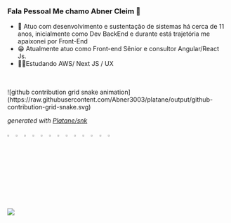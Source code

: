 ### Fala Pessoal Me chamo Abner Cleim 👋

 - 👺 Atuo com desenvolvimento e sustentação de sistemas há cerca de 11 anos, inicialmente como Dev BackEnd  e durante está  trajetória me apaixonei por Front-End
 - 😁 Atualmente atuo como Front-end Sênior e consultor Angular/React Js.
 - 🐱‍👤Estudando AWS/ Next JS / UX
 
 </br>
 </br>
 ![github contribution grid snake animation](https://raw.githubusercontent.com/Abner3003/platane/output/github-contribution-grid-snake.svg)

_generated with [Platane/snk](https://github.com/Platane/snk)_
 </br>

<div>
  <img width="3%" src="https://cdn.jsdelivr.net/gh/devicons/devicon/icons/angularjs/angularjs-plain.svg" />
  <img width="3%" src="https://cdn.jsdelivr.net/gh/devicons/devicon/icons/react/react-original-wordmark.svg" />
  <img width="3%" src="https://cdn.jsdelivr.net/gh/devicons/devicon/icons/typescript/typescript-plain.svg" />
  <img width="3%" src="https://cdn.jsdelivr.net/gh/devicons/devicon/icons/javascript/javascript-plain.svg" />
  <img width="3%" src="https://cdn.jsdelivr.net/gh/devicons/devicon/icons/html5/html5-plain-wordmark.svg" />
  <img width="3%" src="https://cdn.jsdelivr.net/gh/devicons/devicon/icons/csharp/csharp-plain.svg" />
  <img width="3%" src="https://cdn.jsdelivr.net/gh/devicons/devicon/icons/figma/figma-original.svg" />
  <img width="3%" src="https://cdn.jsdelivr.net/gh/devicons/devicon/icons/mongodb/mongodb-plain-wordmark.svg" />
  <img width="3%" src="https://cdn.jsdelivr.net/gh/devicons/devicon/icons/nodejs/nodejs-original.svg" />
  <img width="3%" src="https://cdn.jsdelivr.net/gh/devicons/devicon/icons/redux/redux-original.svg" />
  <img width="3%" src="https://cdn.jsdelivr.net/gh/devicons/devicon/icons/dotnetcore/dotnetcore-original.svg" />
  <img width="3%" src="https://cdn.jsdelivr.net/gh/devicons/devicon/icons/azure/azure-original.svg" />
  <img width="3%" src="https://cdn.jsdelivr.net/gh/devicons/devicon/icons/git/git-original.svg" />
</div>

 </br>
 </br>
 </br>
<a href="https://github.com/anuraghazra/convoychat">
  <img align="center" src="https://github-readme-stats.vercel.app/api?username=Abner3003&show_icons=true&theme=radical" />
</a>




